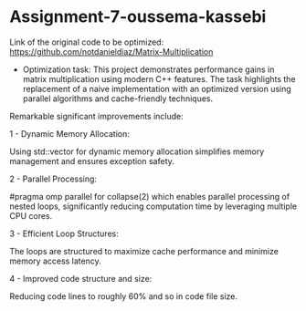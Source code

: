 # Assignment-7-oussema-kassebi

Link of the original code to be optimized:
https://github.com/notdanieldiaz/Matrix-Multiplication

+ Optimization task:
This project demonstrates performance gains in matrix multiplication using modern C++ features. The task highlights the replacement of a  naive implementation with an optimized version using parallel algorithms and cache-friendly techniques.

Remarkable significant improvements include:

 1 - Dynamic Memory Allocation:
 
 Using std::vector for dynamic memory allocation simplifies memory management and ensures exception safety.
 
 2 - Parallel Processing:
 
#pragma omp parallel for collapse(2) which enables parallel processing of nested loops, significantly reducing computation time by leveraging multiple CPU cores.
 
 3 - Efficient Loop Structures:
 
 The loops are structured to maximize cache performance and minimize memory access latency.
 
 4 - Improved code structure and size:
 
 Reducing code lines to roughly 60% and so in code file size.
